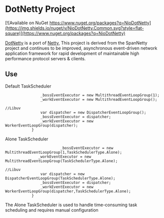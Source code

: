 # DotNetty Project
[![Available on NuGet https://www.nuget.org/packages?q=NioDotNetty](https://img.shields.io/nuget/v/NioDotNetty.Common.svg?style=flat-square)](https://www.nuget.org/packages?q=NioDotNetty)

[DotNetty](https://github.com/Azure/DotNetty) is a port of [Netty](https://github.com/netty/netty), This project is derived from the SpanNetty project and continues to be improved, asynchronous event-driven network application framework for rapid development of maintainable high performance protocol servers & clients.

## Use
Default TaskScheduler
``` 
                _bossEventExecutor = new MultithreadEventLoopGroup(1);
                _workEventExecutor = new MultithreadEventLoopGroup();

//Libuv
                var dispatcher = new DispatcherEventLoopGroup();
                _bossEventExecutor = dispatcher;
                _workEventExecutor = new WorkerEventLoopGroup(dispatcher);
            } 
```

Alone TaskScheduler
``` 
                         _bossEventExecutor = new MultithreadEventLoopGroup(1,TaskSchedulerType.Alone);
               _workEventExecutor = new MultithreadEventLoopGroup(TaskSchedulerType.Alone);

//Libuv
                var dispatcher = new DispatcherEventLoopGroup(TaskSchedulerType.Alone);
                _bossEventExecutor = dispatcher;
                _workEventExecutor = new WorkerEventLoopGroup(dispatcher,TaskSchedulerType.Alone);
            } 
```

The Alone TaskScheduler is used to handle time-consuming task scheduling and requires manual configuration 
